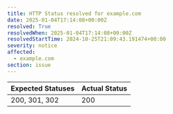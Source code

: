 ```yaml
---
title: HTTP Status resolved for example.com
date: 2025-01-04T17:14:08+00:00Z
resolved: True
resolvedWhen: 2025-01-04T17:14:08+00:00Z
resolvedStartTime: 2024-10-25T21:09:43.191474+00:00
severity: notice
affected:
  - example.com
section: issue
---
```


| Expected Statuses | Actual Status  |
|-------------------|----------------|
| 200, 301, 302 | 200 |
